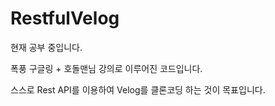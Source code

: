# RestfulVelog

현재 공부 중입니다.

폭풍 구글링 + 호돌맨님 강의로 이루어진 코드입니다.

스스로 Rest API를 이용하여 Velog를 클론코딩 하는 것이 목표입니다.